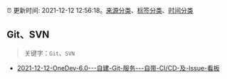 :alarm_clock: 更新时间: 2021-12-12 12:56:18。[来源分类](../README.md)、[标签分类](../TAGS.md)、[时间分类](../TIMELINE.md)

## Git、SVN


> 关键字：`Git`、`SVN`



- [2021-12-12-OneDev-6.0---自建-Git-服务---自带-CI/CD-及-Issue-看板](https://www.v2ex.com/t/821699) 